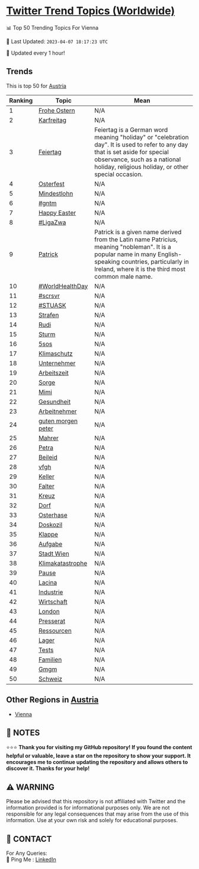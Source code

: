 [Twitter Trend Topics (Worldwide)](https://github.com/ErcinDedeoglu/Twitter-Trend-Topics)
==========


📊 Top 50 Trending Topics For Vienna

📆 Last Updated: `2023-04-07 18:17:23 UTC`

🔧 Updated every 1 hour!


## Trends

This is top 50 for [Austria](</Austria>)

| Ranking | Topic | Mean |
| ------- | ------------ | ------------ |
| 1 | [Frohe Ostern](http://twitter.com/search?q=Frohe+Ostern) | N/A |
| 2 | [Karfreitag](http://twitter.com/search?q=Karfreitag) | N/A |
| 3 | [Feiertag](http://twitter.com/search?q=Feiertag) | Feiertag is a German word meaning "holiday" or "celebration day". It is used to refer to any day that is set aside for special observance, such as a national holiday, religious holiday, or other special occasion. |
| 4 | [Osterfest](http://twitter.com/search?q=Osterfest) | N/A |
| 5 | [Mindestlohn](http://twitter.com/search?q=Mindestlohn) | N/A |
| 6 | [#gntm](http://twitter.com/search?q=%23gntm) | N/A |
| 7 | [Happy Easter](http://twitter.com/search?q=Happy+Easter) | N/A |
| 8 | [#LigaZwa](http://twitter.com/search?q=%23LigaZwa) | N/A |
| 9 | [Patrick](http://twitter.com/search?q=Patrick) | Patrick is a given name derived from the Latin name Patricius, meaning "nobleman". It is a popular name in many English-speaking countries, particularly in Ireland, where it is the third most common male name. |
| 10 | [#WorldHealthDay](http://twitter.com/search?q=%23WorldHealthDay) | N/A |
| 11 | [#scrsvr](http://twitter.com/search?q=%23scrsvr) | N/A |
| 12 | [#STUASK](http://twitter.com/search?q=%23STUASK) | N/A |
| 13 | [Strafen](http://twitter.com/search?q=Strafen) | N/A |
| 14 | [Rudi](http://twitter.com/search?q=Rudi) | N/A |
| 15 | [Sturm](http://twitter.com/search?q=Sturm) | N/A |
| 16 | [5sos](http://twitter.com/search?q=5sos) | N/A |
| 17 | [Klimaschutz](http://twitter.com/search?q=Klimaschutz) | N/A |
| 18 | [Unternehmer](http://twitter.com/search?q=Unternehmer) | N/A |
| 19 | [Arbeitszeit](http://twitter.com/search?q=Arbeitszeit) | N/A |
| 20 | [Sorge](http://twitter.com/search?q=Sorge) | N/A |
| 21 | [Mimi](http://twitter.com/search?q=Mimi) | N/A |
| 22 | [Gesundheit](http://twitter.com/search?q=Gesundheit) | N/A |
| 23 | [Arbeitnehmer](http://twitter.com/search?q=Arbeitnehmer) | N/A |
| 24 | [guten morgen peter](http://twitter.com/search?q=guten+morgen+peter) | N/A |
| 25 | [Mahrer](http://twitter.com/search?q=Mahrer) | N/A |
| 26 | [Petra](http://twitter.com/search?q=Petra) | N/A |
| 27 | [Beileid](http://twitter.com/search?q=Beileid) | N/A |
| 28 | [vfgh](http://twitter.com/search?q=vfgh) | N/A |
| 29 | [Keller](http://twitter.com/search?q=Keller) | N/A |
| 30 | [Falter](http://twitter.com/search?q=Falter) | N/A |
| 31 | [Kreuz](http://twitter.com/search?q=Kreuz) | N/A |
| 32 | [Dorf](http://twitter.com/search?q=Dorf) | N/A |
| 33 | [Osterhase](http://twitter.com/search?q=Osterhase) | N/A |
| 34 | [Doskozil](http://twitter.com/search?q=Doskozil) | N/A |
| 35 | [Klappe](http://twitter.com/search?q=Klappe) | N/A |
| 36 | [Aufgabe](http://twitter.com/search?q=Aufgabe) | N/A |
| 37 | [Stadt Wien](http://twitter.com/search?q=Stadt+Wien) | N/A |
| 38 | [Klimakatastrophe](http://twitter.com/search?q=Klimakatastrophe) | N/A |
| 39 | [Pause](http://twitter.com/search?q=Pause) | N/A |
| 40 | [Lacina](http://twitter.com/search?q=Lacina) | N/A |
| 41 | [Industrie](http://twitter.com/search?q=Industrie) | N/A |
| 42 | [Wirtschaft](http://twitter.com/search?q=Wirtschaft) | N/A |
| 43 | [London](http://twitter.com/search?q=London) | N/A |
| 44 | [Presserat](http://twitter.com/search?q=Presserat) | N/A |
| 45 | [Ressourcen](http://twitter.com/search?q=Ressourcen) | N/A |
| 46 | [Lager](http://twitter.com/search?q=Lager) | N/A |
| 47 | [Tests](http://twitter.com/search?q=Tests) | N/A |
| 48 | [Familien](http://twitter.com/search?q=Familien) | N/A |
| 49 | [Gmgm](http://twitter.com/search?q=Gmgm) | N/A |
| 50 | [Schweiz](http://twitter.com/search?q=Schweiz) | N/A |



## Other Regions in [Austria](</Austria>)

* [Vienna](</Austria/Vienna.md>)



## 📝 NOTES

⭐⭐⭐ **Thank you for visiting my GitHub repository! If you found the content helpful or valuable, leave a star on the repository to show your support. It encourages me to continue updating the repository and allows others to discover it. Thanks for your help!**


## ⚠️ WARNING

Please be advised that this repository is not affiliated with Twitter and the information provided is for informational purposes only. We are not responsible for any legal consequences that may arise from the use of this information. Use at your own risk and solely for educational purposes.


## 📨 CONTACT

 For Any Queries:  
            🏓 Ping Me : [LinkedIn](https://www.linkedin.com/in/ercindedeoglu/)
